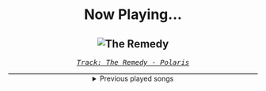 <div align="center"> 
<h1>Now Playing...</h1>

![The Remedy](https://i.scdn.co/image/ab67616d00001e02bcbca2e5ce9d9509821a5a90)
--
_<samp><a href="https://open.spotify.com/track/63GJDO5mxiFP1ZQEpdUWRd">Track: The Remedy - Polaris</a></samp>_

<div style="border: 1px #4B5054 solid"></div>
<details>
  <summary>
    Previous played songs
  </summary>
  <table>
    <thead>
      <tr>
        <th>
          Artist
        </th>
        <th>
          Song
        </th>
        <th>
          Link
        </th>
      </tr>
    </thead>
    <tbody>
      <tr><td>Polaris</td><td>The Remedy</td><td><a href="https://open.spotify.com/track/63GJDO5mxiFP1ZQEpdUWRd">https://open.spotify.com/track/63GJDO5mxiFP1ZQEpdUWRd</a></td></tr><tr><td>Catch Your Breath</td><td>Fade</td><td><a href="https://open.spotify.com/track/6Svcok7LVA0JzwG87MwTjY">https://open.spotify.com/track/6Svcok7LVA0JzwG87MwTjY</a></td></tr><tr><td>Versus Me</td><td>Control</td><td><a href="https://open.spotify.com/track/6MtKHY2d0SwOLObYIrY12O">https://open.spotify.com/track/6MtKHY2d0SwOLObYIrY12O</a></td></tr><tr><td>Bernth</td><td>The Shrine</td><td><a href="https://open.spotify.com/track/0BXcZd3O7e7juzfVApCQiH">https://open.spotify.com/track/0BXcZd3O7e7juzfVApCQiH</a></td></tr><tr><td>Savage Hands</td><td>Halo</td><td><a href="https://open.spotify.com/track/7aCv75B0ySvqGBVkfBuT6G">https://open.spotify.com/track/7aCv75B0ySvqGBVkfBuT6G</a></td></tr><tr><td>Polyphia</td><td>Ego Death (feat. Steve Vai)</td><td><a href="https://open.spotify.com/track/2B3D38o8GaXnZo6DnTyZ2m">https://open.spotify.com/track/2B3D38o8GaXnZo6DnTyZ2m</a></td></tr><tr><td>NOVELISTS</td><td>Terrorist</td><td><a href="https://open.spotify.com/track/6kvQe0HWLETwLcsmn8ceIf">https://open.spotify.com/track/6kvQe0HWLETwLcsmn8ceIf</a></td></tr><tr><td>Kingdom Of Giants</td><td>Wayfinder</td><td><a href="https://open.spotify.com/track/5sGnz9jlztcZ791ccvnU6Z">https://open.spotify.com/track/5sGnz9jlztcZ791ccvnU6Z</a></td></tr><tr><td>Northlane</td><td>Afterimage (feat. Ian Kenny, Karnivool)</td><td><a href="https://open.spotify.com/track/1MHCrrThxRZaWLNDo7bEjC">https://open.spotify.com/track/1MHCrrThxRZaWLNDo7bEjC</a></td></tr><tr><td>Resolve</td><td>New Colors</td><td><a href="https://open.spotify.com/track/3AmYlmPMpUQGHGlJZxemB2">https://open.spotify.com/track/3AmYlmPMpUQGHGlJZxemB2</a></td></tr><tr><td>Caskets</td><td>In The Silence</td><td><a href="https://open.spotify.com/track/1klDKOUmMD566cwy91pqEO">https://open.spotify.com/track/1klDKOUmMD566cwy91pqEO</a></td></tr><tr><td>Savage Hands</td><td>Demon</td><td><a href="https://open.spotify.com/track/5u2t394YumuXAnHT2lr4Wj">https://open.spotify.com/track/5u2t394YumuXAnHT2lr4Wj</a></td></tr><tr><td>Polyphia</td><td>ABC (feat. Sophia Black)</td><td><a href="https://open.spotify.com/track/3WattXYKPa1N4sDqTvSrLS">https://open.spotify.com/track/3WattXYKPa1N4sDqTvSrLS</a></td></tr><tr><td>Point North</td><td>Safe And Sound</td><td><a href="https://open.spotify.com/track/12D1KLVjHdKiAckFi6ZEP1">https://open.spotify.com/track/12D1KLVjHdKiAckFi6ZEP1</a></td></tr><tr><td>Annisokay</td><td>Human</td><td><a href="https://open.spotify.com/track/2DadCsA57rCAfroNC9Wqo5">https://open.spotify.com/track/2DadCsA57rCAfroNC9Wqo5</a></td></tr><tr><td>Seeing Things</td><td>Unravel Me</td><td><a href="https://open.spotify.com/track/658LcX73WfTyQHzQF3uPrq">https://open.spotify.com/track/658LcX73WfTyQHzQF3uPrq</a></td></tr><tr><td>Polaris</td><td>Inhumane</td><td><a href="https://open.spotify.com/track/4JpUHYV5xwiBHx9wnTSjh1">https://open.spotify.com/track/4JpUHYV5xwiBHx9wnTSjh1</a></td></tr><tr><td>Caskets</td><td>Lost in Echoes</td><td><a href="https://open.spotify.com/track/13YWByXibBltt3T5u3IcT7">https://open.spotify.com/track/13YWByXibBltt3T5u3IcT7</a></td></tr><tr><td>Savage Hands</td><td>Love No More</td><td><a href="https://open.spotify.com/track/3qAXH92Chxp4o5yVBcSPc3">https://open.spotify.com/track/3qAXH92Chxp4o5yVBcSPc3</a></td></tr><tr><td>Polyphia</td><td>Bloodbath (feat. Chino Moreno)</td><td><a href="https://open.spotify.com/track/7yXSsBfB6qvBJhmK1irhf3">https://open.spotify.com/track/7yXSsBfB6qvBJhmK1irhf3</a></td></tr>
    </tbody>
  </table>
</details>

</div>
